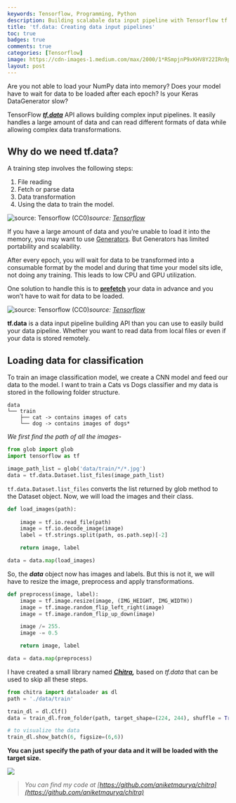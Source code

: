 ```yaml
---
keywords: Tensorflow, Programming, Python
description: Building scalabale data input pipeline with Tensorflow tf.data.
title: 'tf.data: Creating data input pipelines'
toc: true 
badges: true
comments: true
categories: [Tensorflow]
image: https://cdn-images-1.medium.com/max/2000/1*RSmpjnP9xKHV8Y22IRn9pA.png
layout: post
---
```


Are you not able to load your NumPy data into memory?
Does your model have to wait for data to be loaded after each epoch?
Is your Keras DataGenerator slow?

TensorFlow ***[tf.data](https://www.tensorflow.org/api_docs/python/tf/data)*** API allows building complex input pipelines. It easily handles a large amount of data and can read different formats of data while allowing complex data transformations.

## Why do we need tf.data?

A training step involves the following steps:
1. File reading
2. Fetch or parse data
3. Data transformation
4. Using the data to train the model.

![source: [Tensorflow](https://www.tensorflow.org/guide/data_performance) (CC0)](https://cdn-images-1.medium.com/max/4580/1*Wm8r4SSP2FjKXDu3H4swUA.png)*source: [Tensorflow](https://www.tensorflow.org/guide/data_performance)*

If you have a large amount of data and you’re unable to load it into the memory, you may want to use [Generators](https://www.tensorflow.org/guide/data#consuming_python_generators). But Generators has limited portability and scalability.

After every epoch, you will wait for data to be transformed into a consumable format by the model and during that time your model sits idle, not doing any training. This leads to low CPU and GPU utilization.

One solution to handle this is to **[prefetch](https://www.tensorflow.org/guide/data_performance#prefetching)** your data in advance and you won’t have to wait for data to be loaded.

![source: [Tensorflow](https://www.tensorflow.org/guide/data_performance) (CC0)](https://cdn-images-1.medium.com/max/4088/1*7ijyt5E5XvQs23I0dD2GhA.png)*source: [Tensorflow](https://www.tensorflow.org/guide/data_performance)*


**tf.data** is a data input pipeline building API than you can use to easily build your data pipeline. Whether you want to read data from local files or even if your data is stored remotely.

## Loading data for classification

To train an image classification model, we create a CNN model and feed our data to the model. I want to train a Cats vs Dogs classifier and my data is stored in the following folder structure.

    data
    └── train
        ├── cat -> contains images of cats
        └── dog -> contains images of dogs*

*We first find the path of all the images-*
```python
from glob import glob
import tensorflow as tf

image_path_list = glob('data/train/*/*.jpg')
data = tf.data.Dataset.list_files(image_path_list)
```

`tf.data.Dataset.list_files` converts the list returned by glob method to the Dataset object. Now, we will load the images and their class.

```python
def load_images(path):
    
    image = tf.io.read_file(path)
    image = tf.io.decode_image(image)
    label = tf.strings.split(path, os.path.sep)[-2]

    return image, label

data = data.map(load_images)
```

So, the ***data*** object now has images and labels. But this is not it, we will have to resize the image, preprocess and apply transformations.
```python
def preprocess(image, label):
    image = tf.image.resize(image, (IMG_HEIGHT, IMG_WIDTH))
    image = tf.image.random_flip_left_right(image)
    image = tf.image.random_flip_up_down(image)

    image /= 255.
    image -= 0.5

    return image, label

data = data.map(preprocess)
```

I have created a small library named ***[Chitra](https://github.com/aniketmaurya/chitra),*** based on *tf.data* that can be used to skip all these steps.
```python
from chitra import dataloader as dl
path = './data/train'

train_dl = dl.Clf()
data = train_dl.from_folder(path, target_shape=(224, 244), shuffle = True)

# to visualize the data
train_dl.show_batch(6, figsize=(6,6))
```

**You can just specify the path of your data and it will be loaded with the target size.**

![](https://cdn-images-1.medium.com/max/2000/1*RSmpjnP9xKHV8Y22IRn9pA.png)
> *You can find my code at [https://github.com/aniketmaurya/chitra](https://github.com/aniketmaurya/chitra)*
